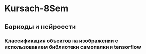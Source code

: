 # Kursach-8Sem

## Баркоды и нейросети

### Классификация объектов на изображении с использованием библиотеки самопалки и tensorflow

